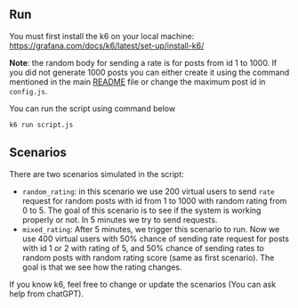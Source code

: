 ## Run
You must first install the k6 on your local machine:
https://grafana.com/docs/k6/latest/set-up/install-k6/

**Note**: the random body for sending a rate is for posts from id 1 to 1000. If you
did not generate 1000 posts you can either create it using the command mentioned in the main
[README](./../../README.md) file or change the maximum post id in `config.js`.

You can run the script using command below
```bash
k6 run script.js
```

## Scenarios

There are two scenarios simulated in the script:
- `random_rating`: in this scenario we use 200 virtual users to send `rate` request for random posts with
id from 1 to 1000 with random rating from 0 to 5. The goal of this scenario is to see if the system is working
properly or not. In 5 minutes we try to send requests.
- `mixed_rating`: After 5 minutes, we trigger this scenario to run. Now we use 400 virtual users with 50% chance of
sending rate request for posts with id 1 or 2 with rating of 5, and 50% chance of sending rates to random posts with random
rating score (same as first scenario). The goal is that we see how the rating changes.

If you know k6, feel free to change or update the scenarios (You can ask help from chatGPT).

